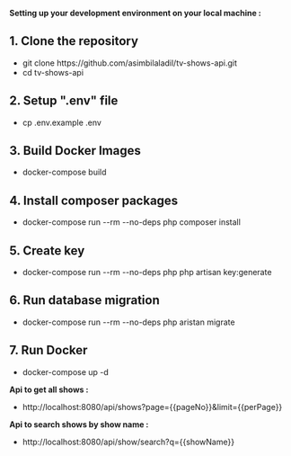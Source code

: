 
**Setting up your development environment on your local machine :**

## 1. Clone the repository
<ul>
<li> git clone https://github.com/asimbilaladil/tv-shows-api.git</li> 
<li> cd tv-shows-api</li>
</ul>

## 2. Setup ".env" file
<ul>
<li> cp .env.example .env</li> 
</ul>

## 3. Build Docker Images
<ul>
<li> docker-compose build</li> 
</ul>

## 4. Install composer packages
<ul>
<li> docker-compose run --rm --no-deps php composer install</li> 
</ul>

## 5. Create key
<ul>
<li> docker-compose run --rm --no-deps php php artisan key:generate</li> 
</ul>

## 6. Run database migration
<ul>
<li> docker-compose run --rm --no-deps php aristan migrate</li> 
</ul>


## 7. Run Docker
<ul>
<li>  docker-compose up -d</li> 
</ul>

****Api to get all shows :****
<ul>
<li> http://localhost:8080/api/shows?page={{pageNo}}&limit={{perPage}}</li> 
</ul>

****Api to search shows by show name :****
<ul>
<li> http://localhost:8080/api/show/search?q={{showName}} </li> 
</ul>
